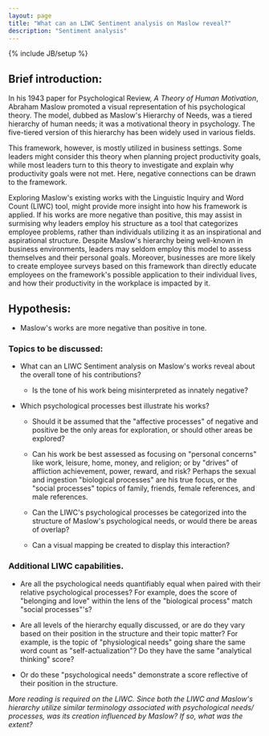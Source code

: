 ```yaml
---
layout: page
title: "What can an LIWC Sentiment analysis on Maslow reveal?"
description: "Sentiment analysis"
---
```

{% include JB/setup %}


## Brief introduction:

In his 1943 paper for Psychological Review, *A Theory of Human Motivation*, Abraham Maslow promoted a visual representation of his psychological theory. The model, dubbed as Maslow's Hierarchy of Needs, was a tiered hierarchy of human needs; it was a motivational theory in psychology. The five-tiered version of this hierarchy has been widely used in various fields.

This framework, however, is mostly utilized in business settings. Some leaders might consider this theory when planning project productivity goals, while most leaders turn to this theory to investigate and explain why productivity goals were not met. Here, negative connections can be drawn to the framework. 

Exploring Maslow's existing works with the Linguistic Inquiry and Word Count (LIWC) tool, might provide more insight into how his framework is applied. If his works are more negative than positive, this may assist in surmising why leaders employ his structure as a tool that categorizes employee problems, rather than individuals utilizing it as an inspirational and aspirational structure. Despite Maslow's hierarchy being well-known in business environments, leaders may seldom employ this model to assess themselves and their personal goals. Moreover, businesses are more likely to create employee surveys based on this framework than directly educate employees on the framework's possible application to their individual lives, and how their productivity in the workplace is impacted by it.


## Hypothesis: 

- Maslow's works are more negative than positive in tone.

### Topics to be discussed: 

- What can an LIWC Sentiment analysis on Maslow's works reveal about the overall tone of his contributions? 

    - Is the tone of his work being misinterpreted as innately negative?

- Which psychological processes best illustrate his works?

    - Should it be assumed that the "affective processes" of negative and positive be the only areas for exploration, or should other areas be explored?

    - Can his work be best assessed as focusing on "personal concerns" like work, leisure, home, money, and religion; or by "drives" of affliction achievement, power, reward, and risk? Perhaps the sexual and ingestion "biological processes" are his true focus, or the "social processes" topics of family, friends, female references, and male references.

    - Can the LIWC's psychological processes be categorized into the structure of Maslow's psychological needs, or would there be areas of overlap? 

     - Can a visual mapping be created to display this interaction?

### Additional LIWC capabilities. 

- Are all the psychological needs quantifiably equal when paired with their relative psychological processes?  For example, does the score of "belonging and love"  within the lens of the "biological process" match "social processes"'s?

- Are all levels of the hierarchy equally discussed, or are do they vary based on their position in the structure and their topic matter? For example, is the topic of "physiological needs" going share the same word count as "self-actualization"? Do they have the same "analytical thinking" score? 

- Or do these "psychological needs" demonstrate a score reflective of their position in the structure.


*More reading is required on the LIWC. Since both the LIWC and Maslow's hierarchy utilize similar terminology associated with psychological needs/ processes, was its creation influenced by Maslow? If so, what was the extent?*


